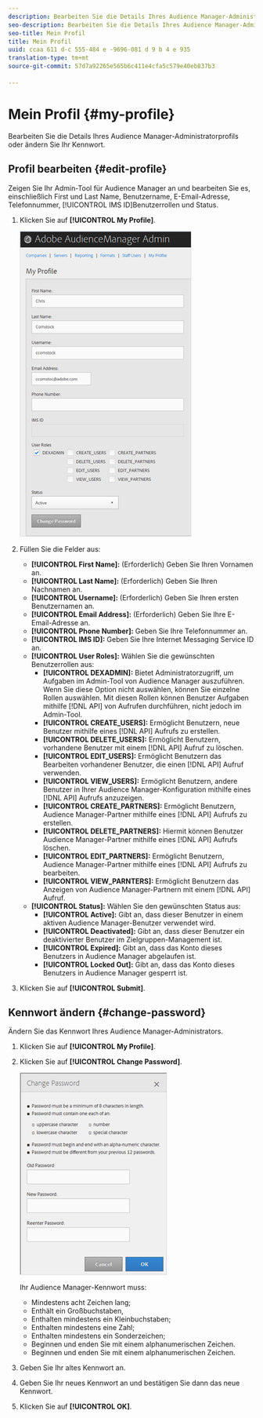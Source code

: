 ```yaml
---
description: Bearbeiten Sie die Details Ihres Audience Manager-Administratorprofils oder ändern Sie Ihr Kennwort.
seo-description: Bearbeiten Sie die Details Ihres Audience Manager-Administratorprofils oder ändern Sie Ihr Kennwort.
seo-title: Mein Profil
title: Mein Profil
uuid: ccaa 611 d-c 555-484 e -9696-081 d 9 b 4 e 935
translation-type: tm+mt
source-git-commit: 57d7a92265e565b6c411e4cfa5c579e40eb837b3

---
```



# Mein Profil {#my-profile}

Bearbeiten Sie die Details Ihres Audience Manager-Administratorprofils oder ändern Sie Ihr Kennwort.

<!-- c_my_profile.xml -->

## Profil bearbeiten {#edit-profile}

Zeigen Sie Ihr Admin-Tool für Audience Manager an und bearbeiten Sie es, einschließlich First und Last Name, Benutzername, E-Email-Adresse, Telefonnummer, [!UICONTROL IMS ID]Benutzerrollen und Status.

<!-- t_edit_profile.xml -->

1. Klicken Sie auf **[!UICONTROL My Profile]**.

   ![Schrittergebnis](assets/profile.png)

2. Füllen Sie die Felder aus:
   * **[!UICONTROL First Name]:** (Erforderlich) Geben Sie Ihren Vornamen an.
   * **[!UICONTROL Last Name]:** (Erforderlich) Geben Sie Ihren Nachnamen an.
   * **[!UICONTROL Username]:** (Erforderlich) Geben Sie Ihren ersten Benutzernamen an.
   * **[!UICONTROL Email Address]:** (Erforderlich) Geben Sie Ihre E-Email-Adresse an.
   * **[!UICONTROL Phone Number]:** Geben Sie Ihre Telefonnummer an.
   * **[!UICONTROL IMS ID]:** Geben Sie Ihre Internet Messaging Service ID an.
   * **[!UICONTROL User Roles]:** Wählen Sie die gewünschten Benutzerrollen aus:
      * **[!UICONTROL DEXADMIN]:** Bietet Administratorzugriff, um Aufgaben im Admin-Tool von Audience Manager auszuführen. Wenn Sie diese Option nicht auswählen, können Sie einzelne Rollen auswählen. Mit diesen Rollen können Benutzer Aufgaben mithilfe [!DNL API] von Aufrufen durchführen, nicht jedoch im Admin-Tool.
      * **[!UICONTROL CREATE_USERS]:** Ermöglicht Benutzern, neue Benutzer mithilfe eines [!DNL API] Aufrufs zu erstellen.
      * **[!UICONTROL DELETE_USERS]:** Ermöglicht Benutzern, vorhandene Benutzer mit einem [!DNL API] Aufruf zu löschen.
      * **[!UICONTROL EDIT_USERS]:** Ermöglicht Benutzern das Bearbeiten vorhandener Benutzer, die einen [!DNL API] Aufruf verwenden.
      * **[!UICONTROL VIEW_USERS]:** Ermöglicht Benutzern, andere Benutzer in Ihrer Audience Manager-Konfiguration mithilfe eines [!DNL API] Aufrufs anzuzeigen.
      * **[!UICONTROL CREATE_PARTNERS]:** Ermöglicht Benutzern, Audience Manager-Partner mithilfe eines [!DNL API] Aufrufs zu erstellen.
      * **[!UICONTROL DELETE_PARTNERS]:** Hiermit können Benutzer Audience Manager-Partner mithilfe eines [!DNL API] Aufrufs löschen.
      * **[!UICONTROL EDIT_PARTNERS]:** Ermöglicht Benutzern, Audience Manager-Partner mithilfe eines [!DNL API] Aufrufs zu bearbeiten.
      * **[!UICONTROL VIEW_PARNTERS]:** Ermöglicht Benutzern das Anzeigen von Audience Manager-Partnern mit einem [!DNL API] Aufruf.
   * **[!UICONTROL Status]:** Wählen Sie den gewünschten Status aus:
      * **[!UICONTROL Active]:** Gibt an, dass dieser Benutzer in einem aktiven Audience Manager-Benutzer verwendet wird.
      * **[!UICONTROL Deactivated]:** Gibt an, dass dieser Benutzer ein deaktivierter Benutzer im Zielgruppen-Management ist.
      * **[!UICONTROL Expired]:** Gibt an, dass das Konto dieses Benutzers in Audience Manager abgelaufen ist.
      * **[!UICONTROL Locked Out]:** Gibt an, dass das Konto dieses Benutzers in Audience Manager gesperrt ist.
3. Klicken Sie auf **[!UICONTROL Submit]**.

## Kennwort ändern {#change-password}

Ändern Sie das Kennwort Ihres Audience Manager-Administrators.

<!-- t_change_password.xml -->

1. Klicken Sie auf **[!UICONTROL My Profile]**.
1. Klicken Sie auf **[!UICONTROL Change Password]**.

   ![](assets/change_password.png)

   Ihr Audience Manager-Kennwort muss:

   * Mindestens acht Zeichen lang;
   * Enthält ein Großbuchstaben,
   * Enthalten mindestens ein Kleinbuchstaben;
   * Enthalten mindestens eine Zahl;
   * Enthalten mindestens ein Sonderzeichen;
   * Beginnen und enden Sie mit einem alphanumerischen Zeichen.
   * Beginnen und enden Sie mit einem alphanumerischen Zeichen.

1. Geben Sie Ihr altes Kennwort an.
1. Geben Sie Ihr neues Kennwort an und bestätigen Sie dann das neue Kennwort.
1. Klicken Sie auf **[!UICONTROL OK]**.